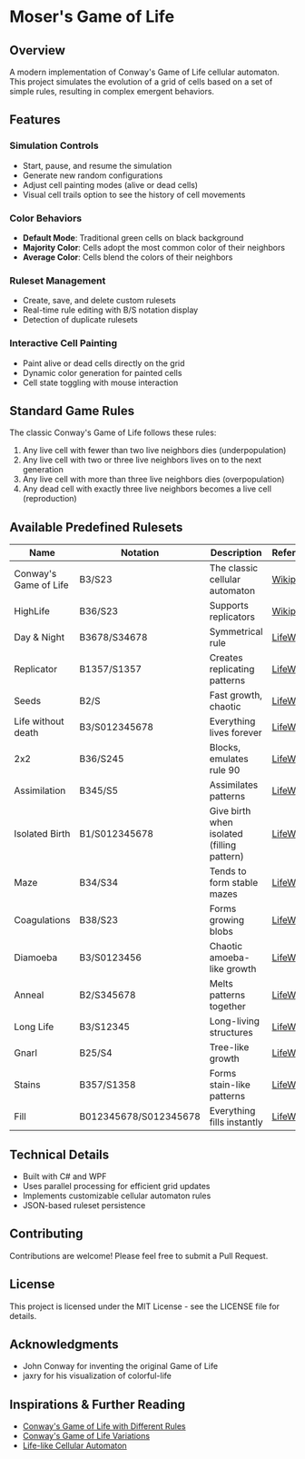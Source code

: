 # Moser's Game of Life

## Overview

A modern implementation of Conway's Game of Life cellular automaton. This project simulates the evolution of a grid of cells based on a set of simple rules, resulting in complex emergent behaviors.

## Features

### Simulation Controls
- Start, pause, and resume the simulation
- Generate new random configurations
- Adjust cell painting modes (alive or dead cells)
- Visual cell trails option to see the history of cell movements

### Color Behaviors
- **Default Mode**: Traditional green cells on black background
- **Majority Color**: Cells adopt the most common color of their neighbors
- **Average Color**: Cells blend the colors of their neighbors

### Ruleset Management
- Create, save, and delete custom rulesets
- Real-time rule editing with B/S notation display
- Detection of duplicate rulesets

### Interactive Cell Painting
- Paint alive or dead cells directly on the grid
- Dynamic color generation for painted cells
- Cell state toggling with mouse interaction

## Standard Game Rules
The classic Conway's Game of Life follows these rules:
1. Any live cell with fewer than two live neighbors dies (underpopulation)
2. Any live cell with two or three live neighbors lives on to the next generation
3. Any live cell with more than three live neighbors dies (overpopulation)
4. Any dead cell with exactly three live neighbors becomes a live cell (reproduction)

## Available Predefined Rulesets

| Name                   | Notation            | Description                                 | Reference |
|------------------------|---------------------|---------------------------------------------|-----------|
| Conway's Game of Life  | B3/S23              | The classic cellular automaton              | [Wikipedia](https://en.wikipedia.org/wiki/Conway%27s_Game_of_Life) |
| HighLife               | B36/S23             | Supports replicators                        | [Wikipedia](https://en.wikipedia.org/wiki/Highlife_(cellular_automaton)) |
| Day & Night            | B3678/S34678        | Symmetrical rule                            | [LifeWiki](https://conwaylife.com/wiki/Day_and_Night) |
| Replicator             | B1357/S1357         | Creates replicating patterns                | [LifeWiki](https://conwaylife.com/wiki/Replicator) |
| Seeds                  | B2/S                | Fast growth, chaotic                        | [LifeWiki](https://conwaylife.com/wiki/Seeds) |
| Life without death     | B3/S012345678       | Everything lives forever                    | [LifeWiki](https://conwaylife.com/wiki/Life_without_Death) |
| 2x2                    | B36/S245            | Blocks, emulates rule 90                    | [LifeWiki](https://conwaylife.com/wiki/2x2) |
| Assimilation           | B345/S5             | Assimilates patterns                        | [LifeWiki](https://conwaylife.com/wiki/Assimilation) |
| Isolated Birth         | B1/S012345678       | Give birth when isolated (filling pattern)  | [LifeWiki](https://conwaylife.com/wiki/Isolated_Birth) |
| Maze                   | B34/S34             | Tends to form stable mazes                  | [LifeWiki](https://conwaylife.com/wiki/Maze) |
| Coagulations           | B38/S23             | Forms growing blobs                         | [LifeWiki](https://conwaylife.com/wiki/Coagulations) |
| Diamoeba               | B3/S0123456         | Chaotic amoeba-like growth                  | [LifeWiki](https://conwaylife.com/wiki/Diamoeba) |
| Anneal                 | B2/S345678          | Melts patterns together                     | [LifeWiki](https://conwaylife.com/wiki/Anneal) |
| Long Life              | B3/S12345           | Long-living structures                      | [LifeWiki](https://conwaylife.com/wiki/Long_Life) |
| Gnarl                  | B25/S4              | Tree-like growth                            | [LifeWiki](https://conwaylife.com/wiki/Gnarl) |
| Stains                 | B357/S1358          | Forms stain-like patterns                   | [LifeWiki](https://conwaylife.com/wiki/Stains) |
| Fill                   | B012345678/S012345678 | Everything fills instantly                | [LifeWiki](https://conwaylife.com/wiki/Fill) |

## Technical Details
- Built with C# and WPF
- Uses parallel processing for efficient grid updates
- Implements customizable cellular automaton rules
- JSON-based ruleset persistence

## Contributing
Contributions are welcome! Please feel free to submit a Pull Request.

## License
This project is licensed under the MIT License - see the LICENSE file for details.

## Acknowledgments
- John Conway for inventing the original Game of Life
- jaxry for his visualization of colorful-life

## Inspirations & Further Reading
- [Conway's Game of Life with Different Rules](https://dev.to/lexjacobs/conways-game-of-life-with-different-rules-13l0)
- [Conway's Game of Life Variations](https://www.algoritmarte.com/conways-game-of-life-variations/)
- [Life-like Cellular Automaton](https://en.wikipedia.org/wiki/Life-like_cellular_automaton)
